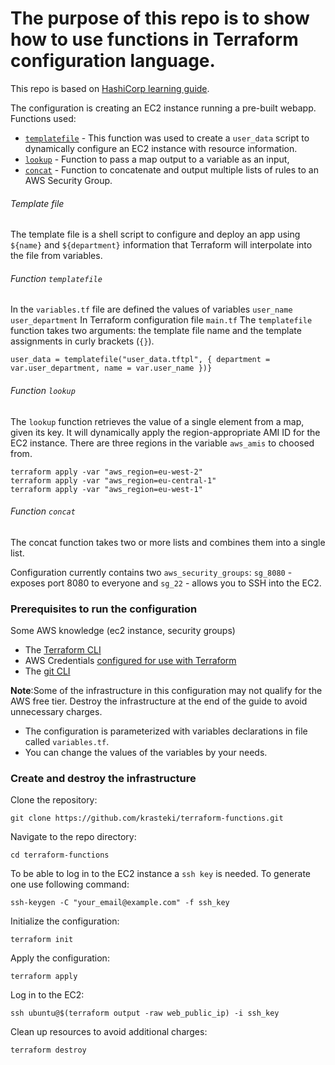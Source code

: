 # The purpose of this repo is to show how to use functions in Terraform configuration language.

This repo is based on [HashiCorp learning guide](https://learn.hashicorp.com/tutorials/terraform/functions?in=terraform/configuration-language).

The configuration is creating an EC2 instance running a pre-built webapp.
Functions used:
 - [`templatefile`](https://www.terraform.io/language/functions/templatefile) - This function was used to create a `user_data` script to dynamically configure an EC2 instance with resource information.
 - [`lookup`](https://www.terraform.io/language/functions/lookup) - Function to pass a map output to a variable as an input,
 - [`concat`](https://www.terraform.io/language/functions/concat) - Function to concatenate and output multiple lists of rules to an AWS Security Group.
 
###### Template file

The template file is a shell script to configure and deploy an app using `${name}` and `${department}` information that Terraform will interpolate into the file from variables.

###### Function `templatefile`

In the `variables.tf` file  are defined the values of variables `user_name` `user_department`
In Terraform configuration file `main.tf` The `templatefile` function takes two arguments: the template file name and the template assignments in curly brackets (`{}`).

```
user_data = templatefile("user_data.tftpl", { department = var.user_department, name = var.user_name })}
```

###### Function `lookup`

The `lookup` function retrieves the value of a single element from a map, given its key. It will dynamically apply the region-appropriate AMI ID for the EC2 instance. There are three regions in the variable `aws_amis` to choosed from.

```
terraform apply -var "aws_region=eu-west-2"
terraform apply -var "aws_region=eu-central-1"
terraform apply -var "aws_region=eu-west-1"
```

###### Function `concat`

The concat function takes two or more lists and combines them into a single list.

Configuration currently contains two `aws_security_groups`: `sg_8080` - exposes port 8080 to everyone and `sg_22` - allows you to SSH into the EC2.


### Prerequisites to run the configuration

Some AWS knowledge (ec2 instance, security groups)

- The [Terraform CLI](https://learn.hashicorp.com/tutorials/terraform/install-cli)
- AWS Credentials [configured for use with Terraform](https://registry.terraform.io/providers/hashicorp/aws/latest/docs#authentication)
- The [git CLI](https://git-scm.com/downloads)

**Note**:Some of the infrastructure in this configuration may not qualify for the AWS free tier. Destroy the infrastructure at the end of the guide to avoid unnecessary charges.

- The configuration is parameterized with variables declarations in file called `variables.tf`.
- You can change the values of the variables by your needs.

### Create and destroy the infrastructure

Clone the repository:
```
git clone https://github.com/krasteki/terraform-functions.git
```

Navigate to the repo directory:
```
cd terraform-functions
```

To be able to log in to the EC2 instance a `ssh key` is needed. To generate one use following command:
```
ssh-keygen -C "your_email@example.com" -f ssh_key
```

Initialize the configuration:
```
terraform init
```

Apply the configuration:
```
terraform apply
```

Log in to the EC2:
```
ssh ubuntu@$(terraform output -raw web_public_ip) -i ssh_key
```

Clean up resources to avoid additional charges:
```
terraform destroy
```
